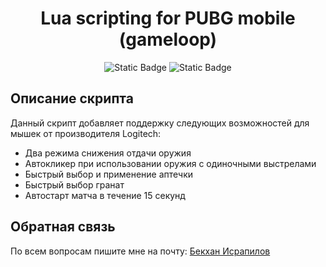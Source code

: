 <h1 align="center">Lua scripting for PUBG mobile (gameloop)</h1>
  

<p align="center">

<img alt="Static Badge" src="https://img.shields.io/badge/lua-5.4.6-white?logo=lua&labelColor=%232C2D72">

<img alt="Static Badge" src="https://img.shields.io/badge/Logitech_G-2023.1-white?logo=Logitech%20G&logoColor=white&labelColor=%2300B8FC">

</p>

## Описание скрипта

Данный скрипт добавляет поддержку следующих возможностей для мышек от производителя Logitech:
* Два режима снижения отдачи оружия
* Автокликер при использовании оружия с одиночными выстрелами
* Быстрый выбор и применение аптечки
* Быстрый выбор гранат
* Автостарт матча в течение 15 секунд


## Обратная связь

По всем вопросам пишите мне на почту: 
<a href="mailto:israpal@bk.ru" rel="noopener noreferrer" class="link">Бекхан Исрапилов</a>
